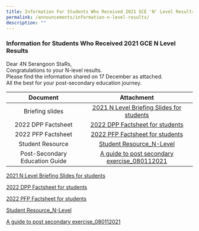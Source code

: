 ```yaml
---
title: Information For Students Who Received 2021 GCE 'N' Level Results
permalink: /announcements/information-n-level-results/
description: ""
---
```

### Information for Students Who Received 2021 GCE N Level Results

Dear 4N Serangoon StaRs, <br>
Congratulations to your N-level results.  <br>
Please find the information shared on 17 December as attached. <br>
All the best for your post-secondary education journey.


| Document | Attachment |
|:---:|:---:|
| Briefing slides | [2021 N Level Briefing Slides for students](/files/2021%20N-Level%20Briefing%20Slides%20for%20Students%20School%20Website.pdf) |
| 2022 DPP Factsheet | [2022 DPP Factsheet for students](/files/2022%20DPP%20Factsheet%20for%20Students.pdf) |
| 2022 PFP Factsheet | [2022 PFP Factsheet for students](/files/2022%20PFP%20Factsheet%20for%20Students.pdf) |
| Student Resource | [Student Resource_N-Level](/files/Student%20Resource_N-Level.pdf) |
| Post-Secondary Education Guide | [A guide to post secondary exercise_080112021](/files/A-Guide-to-Post-Secondary-Exercise_080112021.pdf) |


[2021 N Level Briefing Slides for students](/files/2021%20N-Level%20Briefing%20Slides%20for%20Students%20School%20Website.pdf)

[2022 DPP Factsheet for students](/files/2022%20DPP%20Factsheet%20for%20Students.pdf)

[2022 PFP Factsheet for students](/files/2022%20PFP%20Factsheet%20for%20Students.pdf)

[Student Resource_N-Level](/files/Student%20Resource_N-Level.pdf)

[A guide to post secondary exercise_080112021](/files/A-Guide-to-Post-Secondary-Exercise_080112021.pdf)